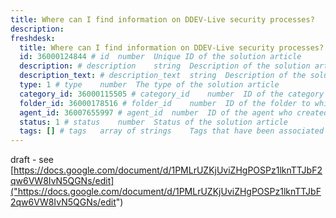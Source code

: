 ```yaml
---
title: Where can I find information on DDEV-Live security processes?
description:
freshdesk:
  title: Where can I find information on DDEV-Live security processes? # title	string	Title of the solution article
  id: 36000124844 # id	number	Unique ID of the solution article
  description: # description	string	Description of the solution article
  description_text: # description_text	string	Description of the solution article in plain text
  type: 1 # type	number	The type of the solution article
  category_id: 36000115505 # category_id	number	ID of the category to which the solution article belongs
  folder_id: 36000178516 # folder_id	number	ID of the folder to which the solution article belongs
  agent_id: 36007655997 # agent_id	number	ID of the agent who created the solution article
  status: 1 # status	number	Status of the solution article
  tags: [] # tags	array of strings	Tags that have been associated with the solution article
---
```


draft - see [https://docs.google.com/document/d/1PMLrUZKjUviZHgPOSPz1lknTTJbF2qw6VW8IvN5QGNs/edit]("https://docs.google.com/document/d/1PMLrUZKjUviZHgPOSPz1lknTTJbF2qw6VW8IvN5QGNs/edit")
